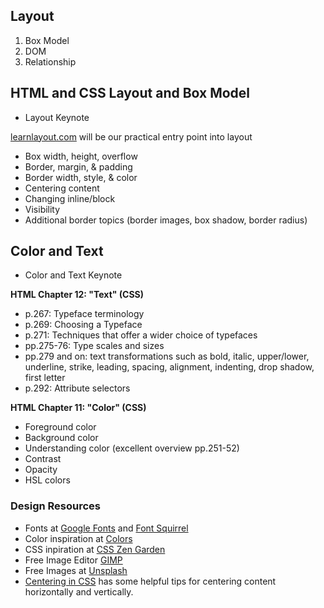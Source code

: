 

## Layout

1. Box Model
1. DOM
1. Relationship

## HTML and CSS Layout and Box Model

* Layout Keynote

[learnlayout.com](http://learnlayout.com) will be our practical entry point into layout

- Box width, height, overflow
- Border, margin, & padding
- Border width, style, & color
- Centering content
- Changing inline/block
- Visibility
- Additional border topics (border images, box shadow, border radius)

## Color and Text

* Color and Text Keynote

**HTML Chapter 12: "Text" (CSS)**

- p.267: Typeface terminology
- p.269: Choosing a Typeface
- p.271: Techniques that offer a wider choice of typefaces
- pp.275-76: Type scales and sizes
- pp.279 and on: text transformations such as bold, italic, upper/lower, underline, strike, leading, spacing, alignment, indenting, drop shadow, first letter
- p.292: Attribute selectors

**HTML Chapter 11: "Color" (CSS)**

- Foreground color
- Background color
- Understanding color (excellent overview pp.251-52)
- Contrast
- Opacity
- HSL colors

### Design Resources

* Fonts at [Google Fonts](https://fonts.google.com) and [Font Squirrel](https://www.fontsquirrel.com/)
* Color inspiration at [Colors](https://www.colourlovers.com/)
* CSS inpiration at [CSS Zen Garden](http://www.csszengarden.com/)
* Free Image Editor [GIMP](https://www.gimp.org/)
* Free Images at [Unsplash](https://unsplash.com/)
* [Centering in CSS](https://css-tricks.com/centering-css-complete-guide/) has some helpful tips for centering content horizontally and vertically.
